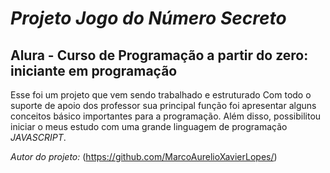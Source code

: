 # _*Projeto Jogo do Número Secreto*_
## Alura - Curso de Programação a partir do zero: iniciante em programação

Esse foi um projeto que vem sendo trabalhado e estruturado
Com todo o suporte de apoio dos professor sua principal
função foi apresentar alguns conceitos básico importantes para a programação.
Além disso, possibilitou iniciar o meus estudo com uma grande linguagem de programação _*JAVASCRIPT*_.

*Autor do projeto:*
(https://github.com/MarcoAurelioXavierLopes/)
